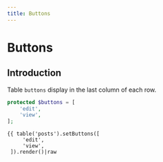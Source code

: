 ```yaml
---
title: Buttons
---
```


# Buttons

<div class="documentation__toc"></div>

## Introduction

Table `buttons` display in the last column of each row.

```php
protected $buttons = [
    'edit',
    'view',
];
```

```twig
{{ table('posts').setButtons([
     'edit',
     'view',
 ]).render()|raw
```
